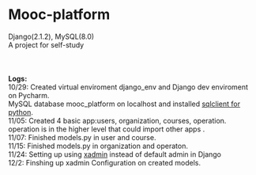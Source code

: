 # Mooc-platform
Django(2.1.2), MySQL(8.0) <br>
A project for self-study <br>
<br>
<br>
<br>
<b>Logs:</b><br>
10/29:
Created virtual enviroment django_env and Django dev enviroment on Pycharm.<br>
MySQL database mooc_platform on localhost and installed [sqlclient for python](https://github.com/PyMySQL/mysqlclient-python).<br>
11/05:
Created 4 basic app:users, organization, courses, operation. operation is in the higher level that could import other apps .<br>
11/07:
Finished models.py in user and course.<br>
11/15:
Finished models.py in organization and operaton. <br>
11/24:
Setting up using [xadmin](https://github.com/sshwsfc/xadmin) instead of default admin in Django<br>
12/2:
Finshing up xadmin Configuration on created models.
